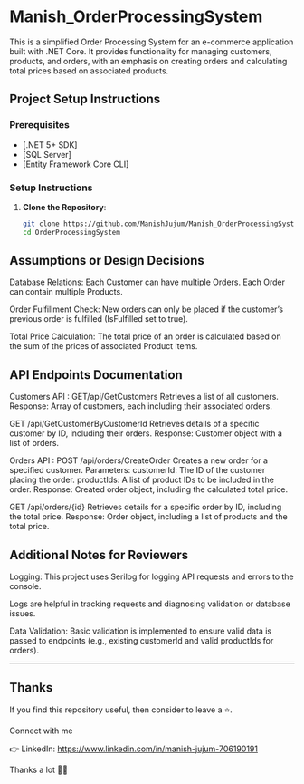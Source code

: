 # Manish_OrderProcessingSystem

This is a simplified Order Processing System for an e-commerce application built with .NET Core. It provides functionality for managing customers, products, and orders, with an emphasis on creating orders and calculating total prices based on associated products.

## Project Setup Instructions

### Prerequisites
- [.NET 5+ SDK]
- [SQL Server]
- [Entity Framework Core CLI]

### Setup Instructions
1. **Clone the Repository**:
   ```bash
   git clone https://github.com/ManishJujum/Manish_OrderProcessingSystem.git
   cd OrderProcessingSystem


## Assumptions or Design Decisions
Database Relations:
Each Customer can have multiple Orders.
Each Order can contain multiple Products.

Order Fulfillment Check:
New orders can only be placed if the customer’s previous order is fulfilled (IsFulfilled set to true).

Total Price Calculation:
The total price of an order is calculated based on the sum of the prices of associated Product items.

## API Endpoints Documentation
Customers API :
GET/api/GetCustomers
Retrieves a list of all customers.
Response: Array of customers, each including their associated orders.

GET /api/GetCustomerByCustomerId
Retrieves details of a specific customer by ID, including their orders.
Response: Customer object with a list of orders.

Orders API :
POST /api/orders/CreateOrder
Creates a new order for a specified customer.
Parameters:
customerId: The ID of the customer placing the order.
productIds: A list of product IDs to be included in the order.
Response: Created order object, including the calculated total price.

GET /api/orders/{id}
Retrieves details for a specific order by ID, including the total price.
Response: Order object, including a list of products and the total price.

## Additional Notes for Reviewers
Logging:
This project uses Serilog for logging API requests and errors to the console.

Logs are helpful in tracking requests and diagnosing validation or database issues.

Data Validation:
Basic validation is implemented to ensure valid data is passed to endpoints (e.g., existing customerId and valid productIds for orders).



---

## **Thanks**

If you find this repository useful, then consider to leave a ⭐.

Connect with me

👉 LinkedIn: https://www.linkedin.com/in/manish-jujum-706190191

Thanks a lot 🙂🙂
